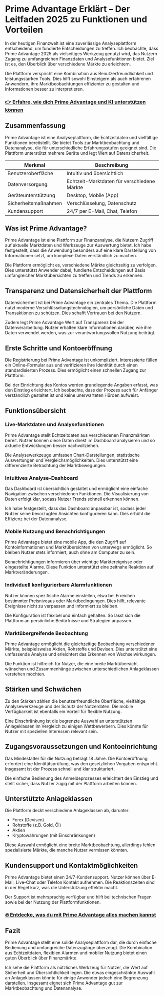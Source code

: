 # Prime Advantage Erklärt – Der Leitfaden 2025 zu Funktionen und Vorteilen
   
In der heutigen Finanzwelt ist eine zuverlässige Analyseplattform entscheidend, um fundierte Entscheidungen zu treffen. Ich beobachte, dass Prime Advantage 2025 als vielseitiges Werkzeug genutzt wird, das Nutzern Zugang zu umfangreichen Finanzdaten und Analysefunktionen bietet. Ziel ist es, den Überblick über verschiedene Märkte zu erleichtern.

Die Plattform verspricht eine Kombination aus Benutzerfreundlichkeit und leistungsstarken Tools. Dies hilft sowohl Einsteigern als auch erfahrenen Anwendern, ihre Marktbeobachtungen effizienter zu gestalten und Informationen besser zu interpretieren.

### [👉 Erfahre, wie dich Prime Advantage und KI unterstützen können](https://tinyurl.com/2acecru6)
## Zusammenfassung  
Prime Advantage ist eine Analyseplattform, die Echtzeitdaten und vielfältige Funktionen bereitstellt. Sie bietet Tools zur Marktbeobachtung und Datenanalyse, die für unterschiedliche Erfahrungsstufen geeignet sind. Die Plattform unterstützt mehrere Geräte und legt Wert auf Datensicherheit.

| Merkmal                    | Beschreibung                               |
|----------------------------|--------------------------------------------|
| Benutzeroberfläche         | Intuitiv und übersichtlich                   |
| Datenversorgung            | Echtzeit-Marktdaten für verschiedene Märkte |
| Geräteunterstützung        | Desktop, Mobile (App)                         |
| Sicherheitsmaßnahmen       | Verschlüsselung, Datenschutz                   |
| Kundensupport             | 24/7 per E-Mail, Chat, Telefon                |

## Was ist Prime Advantage?  
Prime Advantage ist eine Plattform zur Finanzanalyse, die Nutzern Zugriff auf aktuelle Marktdaten und Werkzeuge zur Auswertung bietet. Ich habe festgestellt, dass die Anwendung besonders auf eine klare Darstellung von Informationen setzt, um komplexe Daten verständlich zu machen.

Die Plattform ermöglicht es, verschiedene Märkte gleichzeitig zu verfolgen. Dies unterstützt Anwender dabei, fundierte Entscheidungen auf Basis umfangreicher Marktübersichten zu treffen und Trends zu erkennen.

## Transparenz und Datensicherheit der Plattform  
Datensicherheit ist bei Prime Advantage ein zentrales Thema. Die Plattform nutzt moderne Verschlüsselungstechnologien, um persönliche Daten und Transaktionen zu schützen. Dies schafft Vertrauen bei den Nutzern.

Zudem legt Prime Advantage Wert auf Transparenz bei der Datenverarbeitung. Nutzer erhalten klare Informationen darüber, wie ihre Daten verwendet werden, was zur verantwortungsvollen Nutzung beiträgt.

## Erste Schritte und Kontoeröffnung  
Die Registrierung bei Prime Advantage ist unkompliziert. Interessierte füllen ein Online-Formular aus und verifizieren ihre Identität durch einen standardisierten Prozess. Dies ermöglicht einen schnellen Zugang zur Plattform.

Bei der Einrichtung des Kontos werden grundlegende Angaben erfasst, was den Einstieg erleichtert. Ich beobachte, dass der Prozess auch für Anfänger verständlich gestaltet ist und keine unerwarteten Hürden aufweist.

## Funktionsübersicht  
### Live-Marktdaten und Analysefunktionen  
Prime Advantage stellt Echtzeitdaten aus verschiedenen Finanzmärkten bereit. Nutzer können diese Daten direkt im Dashboard analysieren und so aktuelle Entwicklungen besser nachvollziehen.

Die Analysewerkzeuge umfassen Chart-Darstellungen, statistische Auswertungen und Vergleichsmöglichkeiten. Dies unterstützt eine differenzierte Betrachtung der Marktbewegungen.

### Intuitives Analyse-Dashboard  
Das Dashboard ist übersichtlich gestaltet und ermöglicht eine einfache Navigation zwischen verschiedenen Funktionen. Die Visualisierung von Daten erfolgt klar, sodass Nutzer Trends schnell erkennen können.

Ich habe festgestellt, dass das Dashboard anpassbar ist, sodass jeder Nutzer seine bevorzugten Ansichten konfigurieren kann. Dies erhöht die Effizienz bei der Datenanalyse.

### Mobile Nutzung und Benachrichtigungen  
Prime Advantage bietet eine mobile App, die den Zugriff auf Kontoinformationen und Marktübersichten von unterwegs ermöglicht. So bleiben Nutzer stets informiert, auch ohne am Computer zu sein.

Benachrichtigungen informieren über wichtige Marktereignisse oder eingestellte Alarme. Diese Funktion unterstützt eine zeitnahe Reaktion auf Marktveränderungen.

### Individuell konfigurierbare Alarmfunktionen  
Nutzer können spezifische Alarme einstellen, etwa bei Erreichen bestimmter Preisniveaus oder Marktbedingungen. Dies hilft, relevante Ereignisse nicht zu verpassen und informiert zu bleiben.

Die Konfiguration ist flexibel und einfach gehalten. So lässt sich die Plattform an persönliche Bedürfnisse und Strategien anpassen.

### Marktübergreifende Beobachtung  
Prime Advantage ermöglicht die gleichzeitige Beobachtung verschiedener Märkte, beispielsweise Aktien, Rohstoffe und Devisen. Dies unterstützt eine umfassende Analyse und erleichtert das Erkennen von Wechselwirkungen.

Die Funktion ist hilfreich für Nutzer, die eine breite Marktübersicht wünschen und Zusammenhänge zwischen unterschiedlichen Anlageklassen verstehen möchten.

## Stärken und Schwächen  
Zu den Stärken zählen die benutzerfreundliche Oberfläche, vielfältige Analysewerkzeuge und der Schutz der Nutzerdaten. Die mobile Verfügbarkeit ist ebenfalls ein Vorteil für flexible Nutzung.

Eine Einschränkung ist die begrenzte Auswahl an unterstützten Anlageklassen im Vergleich zu einigen Wettbewerbern. Dies könnte für Nutzer mit speziellen Interessen relevant sein.

## Zugangsvoraussetzungen und Kontoeinrichtung  
Das Mindestalter für die Nutzung beträgt 18 Jahre. Die Kontoeröffnung erfordert eine Identitätsprüfung, was den gesetzlichen Vorgaben entspricht. Insgesamt ist der Prozess schnell und klar strukturiert.

Die einfache Bedienung des Anmeldeprozesses erleichtert den Einstieg und stellt sicher, dass Nutzer zügig mit der Plattform arbeiten können.

## Unterstützte Anlageklassen  
Die Plattform deckt verschiedene Anlageklassen ab, darunter:

- Forex (Devisen)
- Rohstoffe (z.B. Gold, Öl)
- Aktien
- Kryptowährungen (mit Einschränkungen)

Diese Auswahl ermöglicht eine breite Marktbeobachtung, allerdings fehlen spezialisierte Märkte, die manche Nutzer vermissen könnten.

## Kundensupport und Kontaktmöglichkeiten  
Prime Advantage bietet einen 24/7-Kundensupport. Nutzer können über E-Mail, Live-Chat oder Telefon Kontakt aufnehmen. Die Reaktionszeiten sind in der Regel kurz, was die Unterstützung effektiv macht.

Der Support ist mehrsprachig verfügbar und hilft bei technischen Fragen sowie bei der Nutzung der Plattformfunktionen.

### [🔥 Entdecke, was du mit Prime Advantage alles machen kannst](https://tinyurl.com/2acecru6)
## Fazit  
Prime Advantage stellt eine solide Analyseplattform dar, die durch einfache Bedienung und umfangreiche Datenzugänge überzeugt. Die Kombination aus Echtzeitdaten, flexiblen Alarmen und mobiler Nutzung bietet einen guten Überblick über Finanzmärkte.

Ich sehe die Plattform als nützliches Werkzeug für Nutzer, die Wert auf Sicherheit und Übersichtlichkeit legen. Die etwas eingeschränkte Auswahl an Anlageklassen könnte für einige Anwender jedoch eine Begrenzung darstellen. Insgesamt eignet sich Prime Advantage gut zur Marktbeobachtung und Datenanalyse.
